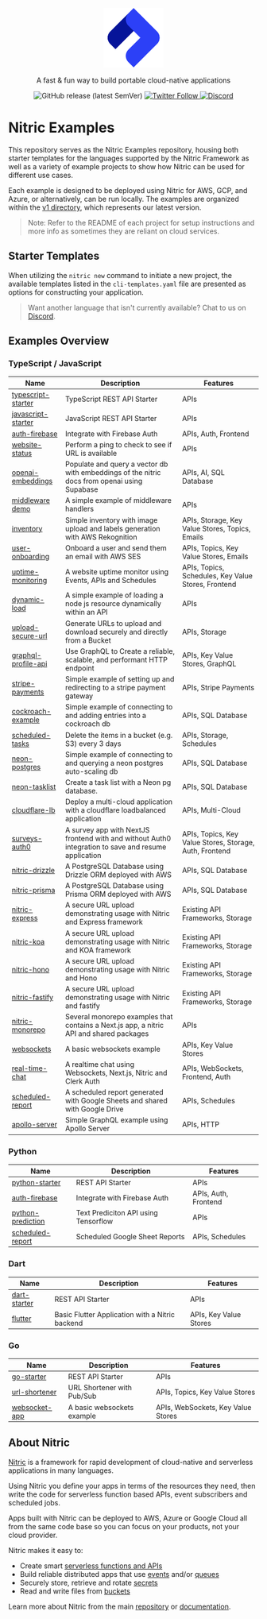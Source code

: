 <p align="center">
  <a href="https://nitric.io">
    <img src="https://raw.githubusercontent.com/nitrictech/nitric/main/docs/assets/nitric-logo.svg" width="120" alt="Nitric Logo"/>
  </a>
</p>

<p align="center">
  A fast & fun way to build portable cloud-native applications
</p>

<p align="center">
  <img alt="GitHub release (latest SemVer)" src="https://img.shields.io/github/v/release/nitrictech/nitric?sort=semver" />
  <a href="https://twitter.com/nitric_io">
    <img alt="Twitter Follow" src="https://img.shields.io/twitter/follow/nitric_io?label=Follow&style=social" />
  </a>
  <a href="https://nitric.io/chat"><img alt="Discord" src="https://img.shields.io/discord/955259353043173427?label=discord" /></a>
</p>

# Nitric Examples

This repository serves as the Nitric Examples repository, housing both starter templates for the languages supported by the Nitric Framework as well as a variety of example projects to show how Nitric can be used for different use cases.

Each example is designed to be deployed using Nitric for AWS, GCP, and Azure, or alternatively, can be run locally. The examples are organized within the [v1 directory](./v1/), which represents our latest version.

> Note: Refer to the README of each project for setup instructions and more info as sometimes they are reliant on cloud services.

## Starter Templates

When utilizing the `nitric new` command to initiate a new project, the available templates listed in the `cli-templates.yaml` file are presented as options for constructing your application.

> Want another language that isn't currently available? Chat to us on [Discord](https://nitric.io/chat).

## Examples Overview

### TypeScript / JavaScript

| Name                                             | Description                                                                                         | Features                                                |
| ------------------------------------------------ | --------------------------------------------------------------------------------------------------- | ------------------------------------------------------- |
| [typescript-starter](./v1/typescript-starter/)   | TypeScript REST API Starter                                                                         | APIs                                                    |
| [javascript-starter](./v1/javascript-starter/)   | JavaScript REST API Starter                                                                         | APIs                                                    |
| [auth-firebase](./v1/auth-firebase/)             | Integrate with Firebase Auth                                                                        | APIs, Auth, Frontend                                    |
| [website-status](./v1/website-status/)           | Perform a ping to check to see if URL is available                                                  | APIs                                                    |
| [openai-embeddings](./v1/openai-embeddings/)     | Populate and query a vector db with embeddings of the nitric docs from openai using Supabase        | APIs, AI, SQL Database                                  |
| [middleware demo](./v1/middleware-demo/)         | A simple example of middleware handlers                                                             | APIs                                                    |
| [inventory](./v1/product-inventory/)             | Simple inventory with image upload and labels generation with AWS Rekognition                       | APIs, Storage, Key Value Stores, Topics, Emails         |
| [user-onboarding](./v1/user-onboarding/)         | Onboard a user and send them an email with AWS SES                                                  | APIs, Topics, Key Value Stores, Emails                  |
| [uptime-monitoring](./v1/uptime-monitoring/)     | A website uptime monitor using Events, APIs and Schedules                                           | APIs, Topics, Schedules, Key Value Stores, Frontend     |
| [dynamic-load](./v1/dynamic-load/)               | A simple example of loading a node js resource dynamically within an API                            | APIs                                                    |
| [upload-secure-url](./v1/upload-secure-url/)     | Generate URLs to upload and download securely and directly from a Bucket                            | APIs, Storage                                           |
| [graphql-profile-api](./v1/profile-api-graphql/) | Use GraphQL to Create a reliable, scalable, and performant HTTP endpoint                            | APIs, Key Value Stores, GraphQL                         |
| [stripe-payments](./v1/stripe-payments/)         | Simple example of setting up and redirecting to a stripe payment gateway                            | APIs, Stripe Payments                                   |
| [cockroach-example](./v1/cockroach-example/)     | Simple example of connecting to and adding entries into a cockroach db                              | APIs, SQL Database                                      |
| [scheduled-tasks](./v1/scheduled-tasks/)         | Delete the items in a bucket (e.g. S3) every 3 days                                                 | APIs, Storage, Schedules                                |
| [neon-postgres](./v1/neon/)                      | Simple example of connecting to and querying a neon postgres auto-scaling db                        | APIs, SQL Database                                      |
| [neon-tasklist](./v1/neon-tasklist/)             | Create a task list with a Neon pg database.                                                         | APIs, SQL Database                                      |
| [cloudflare-lb](./v1/cloudflare-lb/)             | Deploy a multi-cloud application with a cloudflare loadbalanced application                         | APIs, Multi-Cloud                                       |
| [surveys-auth0](./v1/surveys-auth0/)             | A survey app with NextJS frontend with and without Auth0 integration to save and resume application | APIs, Topics, Key Value Stores, Storage, Auth, Frontend |
| [nitric-drizzle](./v1/nitric-drizzle/)           | A PostgreSQL Database using Drizzle ORM deployed with AWS                                           | APIs, SQL Database                                      |
| [nitric-prisma](./v1/nitric-prisma/)             | A PostgreSQL Database using Prisma ORM deployed with AWS                                            | APIs, SQL Database                                      |
| [nitric-express](./v1/nitric-express/)           | A secure URL upload demonstrating usage with Nitric and Express framework                           | Existing API Frameworks, Storage                        |
| [nitric-koa](./v1/nitric-koa/)                   | A secure URL upload demonstrating usage with Nitric and KOA framework                               | Existing API Frameworks, Storage                        |
| [nitric-hono](./v1/nitric-hono/)                 | A secure URL upload demonstrating usage with Nitric and Hono                                        | Existing API Frameworks, Storage                        |
| [nitric-fastify](./v1/nitric-fastify/)           | A secure URL upload demonstrating usage with Nitric and fastify                                     | Existing API Frameworks, Storage                        |
| [nitric-monorepo](./v1/nitric-monorepo/)         | Several monorepo examples that contains a Next.js app, a nitric API and shared packages             | APIs                                                    |
| [websockets](./v1/websockets/)                   | A basic websockets example                                                                          | APIs, Key Value Stores                                  |
| [real-time-chat](./v1/realtime-chat-app/)        | A realtime chat using Websockets, Next.js, Nitric and Clerk Auth                                    | APIs, WebSockets, Frontend, Auth                        |
| [scheduled-report](./v1/scheduled-report/)       | A scheduled report generated with Google Sheets and shared with Google Drive                        | APIs, Schedules                                         |
| [apollo-server](./v1/apollo-server/)             | Simple GraphQL example using Apollo Server                                                          | APIs, HTTP                                              |

### Python

| Name                                         | Description                          | Features             |
| -------------------------------------------- | ------------------------------------ | -------------------- |
| [python-starter](./v1/python-starter/)       | REST API Starter                     | APIs                 |
| [auth-firebase](./v1/auth-firebase/)         | Integrate with Firebase Auth         | APIs, Auth, Frontend |
| [python-prediction](./v1/python-prediction/) | Text Prediciton API using Tensorflow | APIs                 |
| [scheduled-report](./v1/scheduled-report/)   | Scheduled Google Sheet Reports       | APIs, Schedules      |

### Dart

| Name                               | Description                                     | Features               |
| ---------------------------------- | ----------------------------------------------- | ---------------------- |
| [dart-starter](./v1/dart-starter/) | REST API Starter                                | APIs                   |
| [flutter](./v1/flutter/)           | Basic Flutter Application with a Nitric backend | APIs, Key Value Stores |

### Go

| Name                                 | Description                | Features                           |
| ------------------------------------ | -------------------------- | ---------------------------------- |
| [go-starter](./v1/go-starter/)       | REST API Starter           | APIs                               |
| [url-shortener](./v1/url-shortener/) | URL Shortener with Pub/Sub | APIs, Topics, Key Value Stores     |
| [websocket-app](./v1/websocket-app/) | A basic websockets example | APIs, WebSockets, Key Value Stores |

## About Nitric

[Nitric](https://nitric.io) is a framework for rapid development of cloud-native and serverless applications in many languages.

Using Nitric you define your apps in terms of the resources they need, then write the code for serverless function based APIs, event subscribers and scheduled jobs.

Apps built with Nitric can be deployed to AWS, Azure or Google Cloud all from the same code base so you can focus on your products, not your cloud provider.

Nitric makes it easy to:

- Create smart [serverless functions and APIs](https://nitric.io/docs/apis)
- Build reliable distributed apps that use [events](https://nitric.io/docs/messaging/topics) and/or [queues](https://nitric.io/docs/messaging/queues)
- Securely store, retrieve and rotate [secrets](https://nitric.io/docs/secrets)
- Read and write files from [buckets](https://nitric.io/docs/storage)

Learn more about Nitric from the main [repository](https://github.com/nitrictech/nitric) or [documentation](https://nitric.io/docs).
